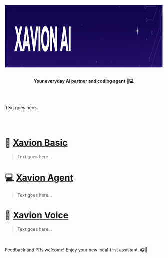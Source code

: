 <div align="center"> 
   <img width="1536" height="200" alt="XAVION AI" src="https://github.com/javiiervm/Xavion-AI/blob/main/assets/github_banner.png" />
   <br /><br />
   <p><b>
      Your everyday AI partner and coding agent 🤖💻
   </b></p>
</div>
<br /><br />

Text goes here...

<br /><br />

# 💭 [Xavion Basic](https://github.com/javiiervm/Xavion-AI/tree/basic)

> Text goes here...

# 💻 [Xavion Agent](https://github.com/javiiervm/Xavion-AI/tree/agent)

> Text goes here...

# 🎤 [Xavion Voice](https://github.com/javiiervm/Xavion-AI/tree/voice)

> Text goes here...


<br /><br />
Feedback and PRs welcome! Enjoy your new local‑first assistant. 🎧🤖
